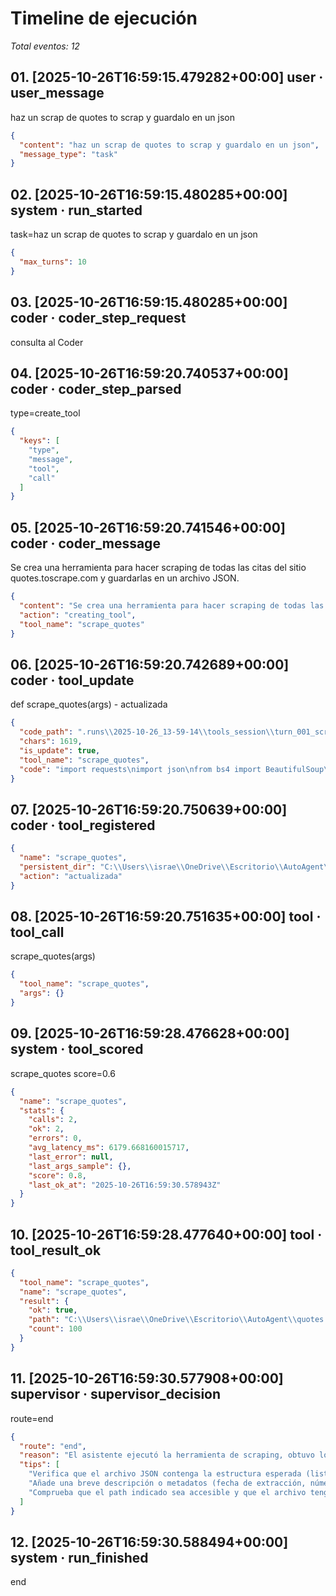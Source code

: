 # Timeline de ejecución

_Total eventos: 12_

## 01. [2025-10-26T16:59:15.479282+00:00] user · user_message

haz un scrap de quotes to scrap y guardalo en un json

```json
{
  "content": "haz un scrap de quotes to scrap y guardalo en un json",
  "message_type": "task"
}
```

## 02. [2025-10-26T16:59:15.480285+00:00] system · run_started

task=haz un scrap de quotes to scrap y guardalo en un json

```json
{
  "max_turns": 10
}
```

## 03. [2025-10-26T16:59:15.480285+00:00] coder · coder_step_request

consulta al Coder

## 04. [2025-10-26T16:59:20.740537+00:00] coder · coder_step_parsed

type=create_tool

```json
{
  "keys": [
    "type",
    "message",
    "tool",
    "call"
  ]
}
```

## 05. [2025-10-26T16:59:20.741546+00:00] coder · coder_message

Se crea una herramienta para hacer scraping de todas las citas del sitio quotes.toscrape.com y guardarlas en un archivo JSON.

```json
{
  "content": "Se crea una herramienta para hacer scraping de todas las citas del sitio quotes.toscrape.com y guardarlas en un archivo JSON.",
  "action": "creating_tool",
  "tool_name": "scrape_quotes"
}
```

## 06. [2025-10-26T16:59:20.742689+00:00] coder · tool_update

def scrape_quotes(args) - actualizada

```json
{
  "code_path": ".runs\\2025-10-26_13-59-14\\tools_session\\turn_001_scrape_quotes.py",
  "chars": 1619,
  "is_update": true,
  "tool_name": "scrape_quotes",
  "code": "import requests\nimport json\nfrom bs4 import BeautifulSoup\nfrom pathlib import Path\n\ndef scrape_quotes(args: dict) -> dict:\n    \"\"\"Scrapea todas las citas de https://quotes.toscrape.com/ y las guarda en un JSON.\n    Retorna un diccionario con el resultado.\n    \"\"\"\n    base_url = 'https://quotes.toscrape.com'\n    page_url = base_url + '/'\n    quotes = []\n    try:\n        while True:\n            resp = requests.get(page_url, timeout=10)\n            resp.raise_for_status()\n            soup = BeautifulSoup(resp.text, 'html.parser')\n            for quote_div in soup.select('div.quote'):\n                text = quote_div.select_one('span.text')\n                author = quote_div.select_one('small.author')\n                tags = [tag.get_text(strip=True) for tag in quote_div.select('div.tags a.tag')]\n                quotes.append({\n                    'text': text.get_text(strip=True) if text else '',\n                    'author': author.get_text(strip=True) if author else '',\n                    'tags': tags\n                })\n            # buscar enlace a la siguiente página\n            next_link = soup.select_one('li.next a')\n            if next_link and next_link.get('href'):\n                page_url = base_url + next_link['href']\n            else:\n                break\n        # guardar en archivo JSON\n        output_path = Path('quotes.json')\n        output_path.write_text(json.dumps(quotes, ensure_ascii=False, indent=2), encoding='utf-8')\n        return {'ok': True, 'path': str(output_path.resolve()), 'count': len(quotes)}\n    except Exception as e:\n        return {'ok': False, 'error': str(e)}"
}
```

## 07. [2025-10-26T16:59:20.750639+00:00] coder · tool_registered

```json
{
  "name": "scrape_quotes",
  "persistent_dir": "C:\\Users\\israe\\OneDrive\\Escritorio\\AutoAgent\\.permanent_tools",
  "action": "actualizada"
}
```

## 08. [2025-10-26T16:59:20.751635+00:00] tool · tool_call

scrape_quotes(args)

```json
{
  "tool_name": "scrape_quotes",
  "args": {}
}
```

## 09. [2025-10-26T16:59:28.476628+00:00] system · tool_scored

scrape_quotes score=0.6

```json
{
  "name": "scrape_quotes",
  "stats": {
    "calls": 2,
    "ok": 2,
    "errors": 0,
    "avg_latency_ms": 6179.668160015717,
    "last_error": null,
    "last_args_sample": {},
    "score": 0.8,
    "last_ok_at": "2025-10-26T16:59:30.578943Z"
  }
}
```

## 10. [2025-10-26T16:59:28.477640+00:00] tool · tool_result_ok

```json
{
  "tool_name": "scrape_quotes",
  "name": "scrape_quotes",
  "result": {
    "ok": true,
    "path": "C:\\Users\\israe\\OneDrive\\Escritorio\\AutoAgent\\quotes.json",
    "count": 100
  }
}
```

## 11. [2025-10-26T16:59:30.577908+00:00] supervisor · supervisor_decision

route=end

```json
{
  "route": "end",
  "reason": "El asistente ejecutó la herramienta de scraping, obtuvo los resultados y guardó 100 citas en un archivo JSON solicitado.",
  "tips": [
    "Verifica que el archivo JSON contenga la estructura esperada (lista de objetos con texto y autor).",
    "Añade una breve descripción o metadatos (fecha de extracción, número total) al JSON para mayor contexto.",
    "Comprueba que el path indicado sea accesible y que el archivo tenga permisos de lectura/escritura correctos."
  ]
}
```

## 12. [2025-10-26T16:59:30.588494+00:00] system · run_finished

end
